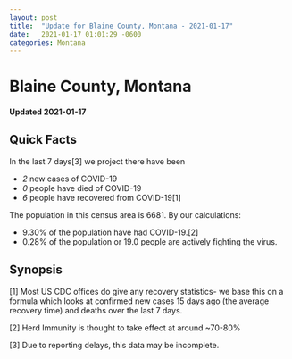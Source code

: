```yaml
---
layout: post
title:  "Update for Blaine County, Montana - 2021-01-17"
date:   2021-01-17 01:01:29 -0600
categories: Montana
---
```


# Blaine County, Montana
#### Updated 2021-01-17

## Quick Facts

In the last 7 days[3] we project there have been
- *2* new cases of COVID-19
- *0* people have died of COVID-19
- *6* people have recovered from COVID-19[1]

The population in this census area is 6681. By our calculations:
- 9.30% of the population have had COVID-19.[2]
- 0.28% of the population or 19.0 people are actively fighting the virus.

## Synopsis




[1] Most US CDC offices do give any recovery statistics- we base this on a formula which looks at confirmed new cases
15 days ago (the average recovery time) and deaths over the last 7 days.

[2] Herd Immunity is thought to take effect at around ~70-80%

[3] Due to reporting delays, this data may be incomplete.
 
    